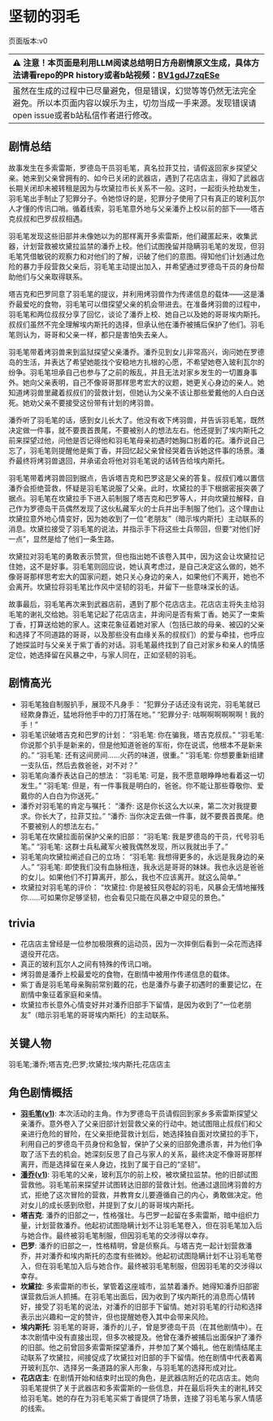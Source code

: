 # 坚韧的羽毛
页面版本:v0
 

| :warning: 注意！本页面是利用LLM阅读总结明日方舟剧情原文生成，具体方法请看repo的PR history或者b站视频：[BV1gdJ7zqESe](https://www.bilibili.com/video/BV1gdJ7zqESe/)         |
|:----------------------------|
| 虽然在生成的过程中已尽量避免，但是错误，幻觉等等仍然无法完全避免。所以本页面内容以娱乐为主，切勿当成一手来源。发现错误请open issue或者b站私信作者进行修改。|



## 剧情总结
故事发生在多索雷斯，罗德岛干员羽毛笔，真名拉菲艾拉，请假返回家乡探望父亲。她来到父亲曾拥有的、如今已关闭的武器店，遇到了花店店主，得知了武器店长期关闭却未被转租是因为与坎黛拉市长关系不一般。这时，一起街头抢劫发生，羽毛笔出手制止了犯罪分子。令她惊讶的是，犯罪分子使用了只有真正的玻利瓦尔人才懂的传讯口哨。循着线索，羽毛笔意外地与父亲潘乔上校以前的部下——塔吉克叔叔和巴罗叔叔相遇。

羽毛笔发现这些旧部并未像她以为的那样离开多索雷斯，他们藏匿起来，收集武器，计划营救被坎黛拉监禁的潘乔上校。他们试图挽留并隐瞒羽毛笔的发现，但羽毛笔凭借敏锐的观察力和对他们的了解，识破了他们的意图。得知他们计划通过危险的暴力手段营救父亲后，羽毛笔主动提出加入，并希望通过罗德岛干员的身份帮助他们与父亲取得联系。

塔吉克和巴罗同意了羽毛笔的提议，并利用烤羽兽作为传递信息的载体——这是潘乔最爱吃的食物，羽毛笔可以借探望父亲的机会带进去。在准备烤羽兽的过程中，羽毛笔和两位叔叔分享了回忆，谈论了潘乔上校、她自己以及她的哥哥埃内斯托。叔叔们虽然不完全理解埃内斯托的选择，但承认他在潘乔被捕后保护了他们。羽毛笔则认为，哥哥和父亲一样，都只是害怕失去亲人。

羽毛笔带着烤羽兽来到监狱探望父亲潘乔。潘乔见到女儿非常高兴，询问她在罗德岛的生活，并表达了希望她能找个安稳地方扎根的心愿，不希望她卷入玻利瓦尔的纷争。羽毛笔坦承自己也参与了之前的叛乱，并且无法对家乡发生的一切置身事外。她向父亲表明，自己不像哥哥那样思考宏大的议题，她更关心身边的亲人。她知道烤羽兽里藏着叔叔们的营救计划，但她认为父亲不该让那些爱戴他的人白白送死。她劝父亲不要接受这份带有计划的烤羽兽。

潘乔听了羽毛笔的话，感到女儿长大了。他没有收下烤羽兽，并告诉羽毛笔，既然决定做一件事，就不要畏首畏尾，不要被别人的想法左右。他还提到了埃内斯托之前来探望过他，问他是否记得他和羽毛笔母亲初遇时她胸口别着的花。潘乔说自己忘了，羽毛笔则提醒他是紫丁香，并回忆起父亲曾经哭着告诉她这件事的场景。潘乔最终将烤羽兽退回，并承诺会将他对羽毛笔说的话转告给埃内斯托。

羽毛笔带着烤羽兽回到据点，告诉塔吉克和巴罗这是父亲的答复。叔叔们难以置信潘乔会拒绝营救，怀疑是羽毛笔说服了父亲。此时，坎黛拉的手下根据密报突袭了据点。羽毛笔在坎黛拉手下进入前制服了塔吉克和巴罗等人，并向坎黛拉解释，自己作为罗德岛干员偶然发现了这伙私藏军火的士兵并出手制服了他们。这个理由让坎黛拉意外地心情变好，因为她收到了一位“老朋友”（暗示埃内斯托）主动联系的消息。坎黛拉接受了羽毛笔的说法，并指示手下将这些士兵带回，但要“对他们好一点”，显然是给了他们一条生路。

坎黛拉对羽毛笔的勇敢表示赞赏，但也指出她不该卷入其中，因为这会让坎黛拉记住她，这不是好事。羽毛笔则回应说，她认真考虑过，是自己决定这么做的，她不像哥哥那样思考宏大的国家问题，她只关心身边的亲人，如果他们不离开，她也不会离开。坎黛拉将羽毛笔比作风中坚韧的羽毛，并留下一些意味深长的话。

故事最后，羽毛笔再次来到武器店前，遇到了那个花店店主。花店店主将失主给羽毛笔的谢礼交给她。羽毛笔记起了花店店主，并询问是否有紫丁香。她买了一束紫丁香，打算送给她的家人。这束花象征着她对家人（包括已故的母亲、被囚的父亲和选择了不同道路的哥哥，以及那些没有血缘关系的叔叔们）的爱与牵挂，也呼应了她探监时与父亲关于紫丁香的对话。羽毛笔最终找到了自己对家乡和亲人的情感定位，她选择留在风暴之中，与家人同在，正如坚韧的羽毛。
## 剧情高光
- 羽毛笔独自制服扒手，展现不凡身手：
“犯罪分子话还没有说完，羽毛笔就已经欺身靠近，猛地将他手中的刀打落在地。”
“犯罪分子: 咕啊啊啊啊啊啊！我的手！”
- 羽毛笔识破塔吉克和巴罗的计划：
“羽毛笔: 你在骗我，塔吉克叔叔。”
“羽毛笔: 你说那个扒手是新来的，但是他知道爸爸的军衔，你在说谎，他根本不是新来的。”
“羽毛笔: 还有这间房间......火药的味道，很重。”
“羽毛笔: 你想要重新组建一支队伍，然后去救爸爸，对不对？”
- 羽毛笔向潘乔表达自己的想法：
“羽毛笔: 可是，我不愿意眼睁睁地看着这一切发生。”
“羽毛笔: 但是，有一件事我是明白的，爸爸。你不能让那些尊敬你、爱戴你的人白白为你送死。”
- 潘乔对羽毛笔的肯定与嘱托：
“潘乔: 这是你长这么大以来，第二次对我提要求。你长大了，拉菲艾拉。”
“潘乔: 当你决定去做一件事，就不要畏首畏尾。绝不要被别人的想法左右。”
- 羽毛笔在坎黛拉面前保护父亲的旧部：
“羽毛笔: 我是罗德岛的干员，代号羽毛笔。”
“羽毛笔: 这群士兵私藏军火被我偶然发现，所以我就出手了。”
- 羽毛笔向坎黛拉阐述自己的立场：
“羽毛笔: 我想得更多的，永远是我身边的亲人。”
“羽毛笔: 即使我们没有血脉相连，我永远是哥哥的妹妹。我也永远是爸爸的女儿。如果他们不打算离开，那么，我也不应该离开。就这么简单。”
- 坎黛拉对羽毛笔的评价：
“坎黛拉: 你是被狂风卷起的羽毛，风暴会无情地摧残你......可如果你足够坚韧，也会看见只能在风暴之中窥见的景色。”
## trivia
- 花店店主曾经是一位参加极限赛的运动员，因为一次摔倒后看到一朵花而选择退役开花店。
- 真正的玻利瓦尔人之间有特殊的传讯口哨。
- 烤羽兽是潘乔上校最爱吃的食物，在剧情中被用作传递信息的载体。
- 紫丁香是羽毛笔母亲胸前常别戴的花，也是潘乔与妻子初遇时的重要记忆，在剧情中象征着家庭和亲情。
- 坎黛拉市长意外心情变好并对潘乔旧部手下留情，是因为收到了“一位老朋友”（暗示羽毛笔的哥哥埃内斯托）的主动联系。
## 关键人物
羽毛笔;潘乔;塔吉克;巴罗;坎黛拉;埃内斯托;花店店主
## 角色剧情概括
-   **[羽毛笔](../char_v3/char_421_crow.md)([v1](../chars/char_421_crow.md))**: 本次活动的主角。作为罗德岛干员请假回到家乡多索雷斯探望父亲潘乔。意外卷入了父亲旧部计划营救父亲的行动中。她试图阻止叔叔们和父亲进行危险的冒险，在父亲拒绝营救计划后，她选择独自面对坎黛拉的手下，利用自己的罗德岛干员身份和急智，保护了父亲的旧部免遭杀害，并为他们争取了活下去的机会。她深刻反思了自己与家人的关系，最终决定不像哥哥那样离开，而是选择留在亲人身边，找到了属于自己的“坚韧”。
-   **[潘乔](../char_v3/extended_char_pan_qiao.md)([v1](../chars/extended_char_pan_qiao.md))**: 羽毛笔的父亲，玻利瓦尔的前上校，被坎黛拉监禁。他的旧部试图营救他。羽毛笔前来探望并试图转达旧部的营救计划。他通过退回烤羽兽的方式，拒绝了这次冒险的营救，并教育女儿要遵循自己的内心，勇敢做决定。他对女儿的成长感到欣慰，并提到了女儿的哥哥埃内斯托。
-   **塔吉克**: 潘乔的旧部之一，性格强壮。与巴罗一起留在多索雷斯，暗中组织力量，计划营救潘乔。他起初试图隐瞒计划不让羽毛笔卷入，但在羽毛笔加入后与她合作。最终被羽毛笔制服，但因羽毛笔的交涉得以幸存。
-   **巴罗**: 潘乔的旧部之一，性格精明，曾是侦察兵。与塔吉克一起计划营救潘乔，并对潘乔和埃内斯托的态度有些微妙。他起初试图隐瞒计划不让羽毛笔卷入，但在羽毛笔加入后与她合作。最终被羽毛笔制服，但因羽毛笔的交涉得以幸存。
-   **坎黛拉**: 多索雷斯的市长，掌管着这座城市，监禁着潘乔。她得知潘乔旧部密谋营救后派人抓捕。在羽毛笔出面后，因为收到了埃内斯托的消息而心情转好，接受了羽毛笔的说法，对潘乔的旧部手下留情。她对羽毛笔的行动和选择表示出兴趣和一定的赞许，但也提醒她卷入其中会带来风险。
-   **埃内斯托**: 羽毛笔的哥哥，潘乔的儿子，曾是罗德岛干员（在其他剧情中）。在本次剧情中没有直接出现，但多次被提及。他曾在潘乔被捕后出面保护了潘乔的旧部。他之前曾回多索雷斯探望潘乔，并参加了某个婚礼。他在剧情结尾主动联系了坎黛拉，间接促成了坎黛拉对旧部的手下留情。他在剧情中代表着离开玻利瓦尔、选择另一条道路的家人形象，与羽毛笔的选择形成对比。
-   **花店店主**: 在剧情开始和结束时出现的角色，是武器店附近的花店店主。她向羽毛笔提供了关于武器店和多索雷斯的一些信息，并在最后将失主的谢礼转交给羽毛笔。她的存在为羽毛笔买紫丁香提供了场景，连接了羽毛笔与家人情感的线索。